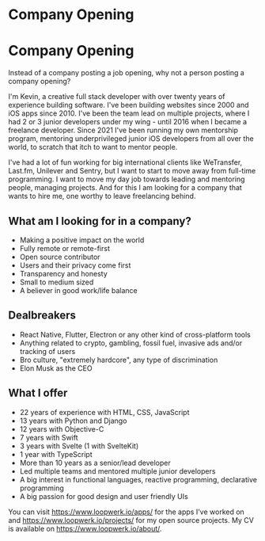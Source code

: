 # Company Opening

# Company Opening
Instead of a company posting a job opening, why not a person posting a company opening?

I'm Kevin, a creative full stack developer with over twenty years of experience building software. I've been building websites since 2000 and iOS apps since 2010. I've been the team lead on multiple projects, where I had 2 or 3 junior developers under my wing - until 2016 when I became a freelance developer. Since 2021 I've been running my own mentorship program, mentoring underprivileged junior iOS developers from all over the world, to scratch that itch to want to mentor people.

I've had a lot of fun working for big international clients like WeTransfer, Last.fm, Unilever and Sentry, but I want to start to move away from full-time programming. I want to move my day job towards leading and mentoring people, managing projects. And for this I am looking for a company that wants to hire me, one worthy to leave freelancing behind.

## What am I looking for in a company?

- Making a positive impact on the world
- Fully remote or remote-first
- Open source contributor
- Users and their privacy come first
- Transparency and honesty
- Small to medium sized
- A believer in good work/life balance

## Dealbreakers

- React Native, Flutter, Electron or any other kind of cross-platform tools
- Anything related to crypto, gambling, fossil fuel, invasive ads and/or tracking of users
- Bro culture, "extremely hardcore", any type of discrimination
- Elon Musk as the CEO

## What I offer

- 22 years of experience with HTML, CSS, JavaScript
- 13 years with Python and Django
- 12 years with Objective-C
- 7 years with Swift
- 3 years with Svelte (1 with SvelteKit)
- 1 year with TypeScript
- More than 10 years as a senior/lead developer
- Led multiple teams and mentored multiple junior developers
- A big interest in functional languages, reactive programming, declarative programming
- A big passion for good design and user friendly UIs

You can visit https://www.loopwerk.io/apps/ for the apps I've worked on and https://www.loopwerk.io/projects/ for my open source projects. My CV is available on https://www.loopwerk.io/about/.
